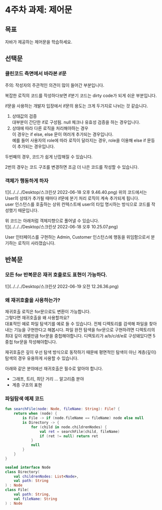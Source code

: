 # 4주차 과제: 제어문

## 목표

자바가 제공하는 제어문을 학습하세요.

## 선택문

### 클린코드 측면에서 바라본 if문

주의: 작성자의 주관적인 의견이 많이 들어간 부분입니다.

복잡한 로직의 코드를 작성하다보면 if분기 코드는 dirty code가 되게 쉬운 부분입니다.

if문을 사용하는 개발자 입장에서 if문의 용도는 크게 두가지로 나뉘는 것 같습니다.

1. 상태값의 검증  
   대부분이 간단한 if로 구성됨. null 체크나 유효성 검증을 하는 경우입니다.
2. 상태에 따라 다른 로직을 처리해야하는 경우  
   이 경우는 if else, else 문이 여러개 추가되는 경우입니다.  
   예를 들어 사용자의 role에 따라 로직이 달라지는 경우, role을 이용해 else if 문등이 추가되는 경우입니다.

두번째의 경우, 코드가 쉽게 난잡해질 수 있습니다.

2번의 경우는 코드 구조를 변경하면 조금 더 나은 코드를 작성할 수 있습니다.

### 객체가 행동하게 하자

![](../../../Desktop/스크린샷 2022-06-18 오후 9.46.40.png)
위의 코드에서는 User의 상태가 추가될 때마다 if문에 분기 처리 로직이 계속 추가되게 됩니다.  
user 인스턴스를 호출하는 상위 컨텍스트에 user의 타입 명시하는 방식으로 코드를 작성했기 때문입니다.

위 코드는 아래처럼 객체지향으로 풀어낼 수 있습니다.  
![](../../../Desktop/스크린샷 2022-06-18 오후 10.25.07.png)

User 인터페이스를 구현하는 Admin, Customer 인스턴스에 행동을 위임함으로서 분기하는 로직이 사라졌습니다.

## 반복문

### 모든 for 반복문은 재귀 호출로도 표현이 가능하다.

![](../../../Desktop/스크린샷 2022-06-19 오전 12.26.36.png)

### 왜 재귀호출을 사용하는가?

재귀호출 로직은 for문으로도 변환이 가능합니다.  
그렇다면 재귀호출을 왜 사용할까요?  
대표적인 예로 파일 탐색기를 예로 들 수 있습니다. 전체 디렉토리를 검색해 파일을 찾아내는 기능을 구현한다고 해봅시다.
파일 완전 탐색을 for문으로 구현하려면 디렉토리의 최대 깊이 레벨만큼 for문을 중첩해야합니다. 디렉토리가 a/b/c/d/e로 구성돼있다면 5중첩 for문을 작성해야합니다.

재귀호출은 깊이 우선 탐색 방식으로 동작하기 때문에 평면적인 탐색이 아닌 계층(깊이) 탐색의 경우 유용하게 사용할 수 있습니다.

아래와 같은 분야에선 재귀호출은 필수로 알아야 합니다.

- 그래프, 트리, 최단 거리 ... 알고리즘 분야
- 계층 구조의 표현

### 파일탐색 예제 코드

```kotlin
fun searchFile(node: Node, fileName: String): File? {
    return when (node) {
        is File -> if (node.fileName == fileName) node else null
        is Directory -> {
            for (child in node.childrenNodes) {
                val ret = searchFile(child, fileName)
                if (ret != null) return ret
            }
            null
        }
    }
}

sealed interface Node
class Directory(
    val childrenNodes: List<Node>,
    val path: String
) : Node
class File(
    val path: String,
    val fileName: String
) : Node

```



